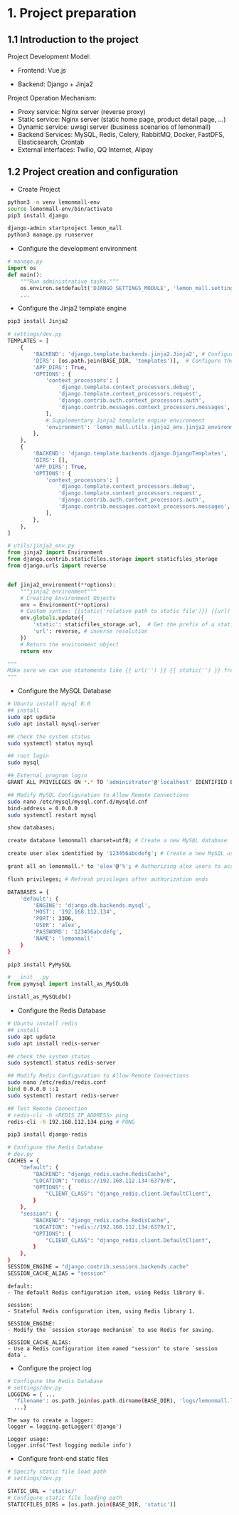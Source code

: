 # 1. Project preparation
## 1.1 Introduction to the project
Project Development Model:
 - Frontend: Vue.js

 - Backend: Django + Jinja2

Project Operation Mechanism:
 - Proxy service: Nginx server (reverse proxy)
 - Static service: Nginx server (static home page, product detail page, ...)
 - Dynamic service: uwsgi server (business scenarios of lemonmall)
 - Backend Services: MySQL, Redis, Celery, RabbitMQ, Docker, FastDFS, Elasticsearch, Crontab
 - External interfaces: Twilio, QQ Internet, Alipay

## 1.2 Project creation and configuration
 - Create Project
```bash
python3 -m venv lemonmall-env
source lemonmall-env/bin/activate
pip3 install django

django-admin startproject lemon_mall
python3 manage.py runserver
```
 - Configure the development environment
```python
# manage.py
import os
def main():
    """Run administrative tasks."""
    os.environ.setdefault('DJANGO_SETTINGS_MODULE', 'lemon_mall.settings.dev')
    ...
```
 - Configure the Jinja2 template engine
```bash
pip3 install Jinja2
```
```python
# settings/dev.py
TEMPLATES = [
    {
        'BACKEND': 'django.template.backends.jinja2.Jinja2', # Configure the jinja2 template engine
        'DIRS': [os.path.join(BASE_DIR, 'templates')],  # Configure the path for loading template files
        'APP_DIRS': True,
        'OPTIONS': {
            'context_processors': [
                'django.template.context_processors.debug',
                'django.template.context_processors.request',
                'django.contrib.auth.context_processors.auth',
                'django.contrib.messages.context_processors.messages',
            ],
            # Supplementary Jinja2 template engine environment
            'environment': 'lemon_mall.utils.jinja2_env.jinja2_environment',
        },
    },
    {
        'BACKEND': 'django.template.backends.django.DjangoTemplates',
        'DIRS': [],
        'APP_DIRS': True,
        'OPTIONS': {
            'context_processors': [
                'django.template.context_processors.debug',
                'django.template.context_processors.request',
                'django.contrib.auth.context_processors.auth',
                'django.contrib.messages.context_processors.messages',
            ],
        },
    },
]
```
```python
# utils/jinja2_env.py
from jinja2 import Environment
from django.contrib.staticfiles.storage import staticfiles_storage
from django.urls import reverse


def jinja2_environment(**options):
    """jinja2 environment"""
    # Creating Environment Objects
    env = Environment(**options)
    # Custom syntax: {{static('relative path to static file')}} {{url('namespace of route')}}
    env.globals.update({
        'static': staticfiles_storage.url,  # Get the prefix of a static file
        'url': reverse, # inverse resolution
    })
    # Return the environment object
    return env

"""
Make sure we can use statements like {{ url('') }} {{ static('') }} from the template engine
"""
```
 - Configure the MySQL Database
```bash
# Ubuntu install mysql 8.0
## install
sudo apt update
sudo apt install mysql-server

## check the system status
sudo systemctl status mysql

## root login
sudo mysql

## External program login
GRANT ALL PRIVILEGES ON *.* TO 'administrator'@'localhost' IDENTIFIED BY 'very_strong_password';

## Modify MySQL Configuration to Allow Remote Connections
sudo nano /etc/mysql/mysql.conf.d/mysqld.cnf
bind-address = 0.0.0.0
sudo systemctl restart mysql
```
```bash
show databases; 

create database lemonmall charset=utf8; # Create a new MySQL database

create user alex identified by '123456abcdefg'; # Create a new MySQL user

grant all on lemonmall.* to 'alex'@'%'; # Authorizing alex users to access the lemon_mall database

flush privileges; # Refresh privileges after authorization ends
```
```bash
DATABASES = {
    'default': {
        'ENGINE': 'django.db.backends.mysql',
        'HOST': '192.168.112.134',
        'PORT': 3306,
        'USER': 'alex',
        'PASSWORD': '123456abcdefg',
        'NAME': 'lemonmall'
    }
}
```
```bash
pip3 install PyMySQL
```
```python
# __init__.py
from pymysql import install_as_MySQLdb

install_as_MySQLdb()
```
 - Configure the Redis Database
```bash
# Ubuntu install redis
## install
sudo apt update
sudo apt install redis-server

## check the system status
sudo systemctl status redis-server

## Modify Redis Configuration to Allow Remote Connections
sudo nano /etc/redis/redis.conf
bind 0.0.0.0 ::1
sudo systemctl restart redis-server

## Test Remote Connection
# redis-cli -h <REDIS_IP_ADDRESS> ping
redis-cli -h 192.168.112.134 ping # PONG
```
```bash
pip3 install django-redis
```
```bash
# Configure the Redis Database
# dev.py
CACHES = {
    "default": { 
        "BACKEND": "django_redis.cache.RedisCache",
        "LOCATION": "redis://192.168.112.134:6379/0",
        "OPTIONS": {
            "CLIENT_CLASS": "django_redis.client.DefaultClient",
        }
    },
    "session": { 
        "BACKEND": "django_redis.cache.RedisCache",
        "LOCATION": "redis://192.168.112.134:6379/1",
        "OPTIONS": {
            "CLIENT_CLASS": "django_redis.client.DefaultClient",
        }
    },
}
SESSION_ENGINE = "django.contrib.sessions.backends.cache"
SESSION_CACHE_ALIAS = "session"
```
```text
default:
- The default Redis configuration item, using Redis library 0.

session:
- Stateful Redis configuration item, using Redis library 1.

SESSION_ENGINE:
- Modify the `session storage mechanism` to use Redis for saving.

SESSION_CACHE_ALIAS:
- Use a Redis configuration item named "session" to store `session data`.
```
 - Configure the project log
```bash
# Configure the Redis Database
# settings/dev.py
LOGGING = { ...
  'filename': os.path.join(os.path.dirname(BASE_DIR), 'logs/lemonmall.log')
  ...}
```
```text
The way to create a logger:
logger = logging.getLogger('django')

Logger usage:
logger.info('Test logging module info')
```
 - Configure front-end static files
 ```bash
# Specify static file load path
# settings/dev.py

STATIC_URL = 'static/'
# Configure static file loading path
STATICFILES_DIRS = [os.path.join(BASE_DIR, 'static')]
 ```